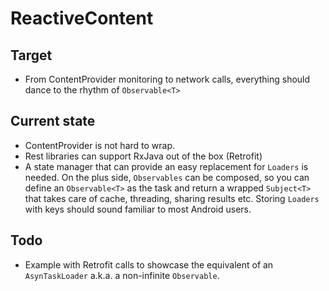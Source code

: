 ReactiveContent
===============

Target
--------
- From ContentProvider monitoring to network calls, everything should dance to the rhythm of `Observable<T>`

Current state
--------
- ContentProvider is not hard to wrap.
- Rest libraries can support RxJava out of the box (Retrofit)
- A state manager that can provide an easy replacement for `Loaders` is needed. On the plus side, `Observables` can be composed, so you can define an `Observable<T>` as the task and return a wrapped `Subject<T>` that takes care of cache, threading, sharing results etc. Storing `Loaders` with keys should sound familiar to most Android users.

Todo
--------
- Example with Retrofit calls to showcase the equivalent of an `AsynTaskLoader` a.k.a. a non-infinite `Observable`.



